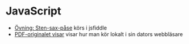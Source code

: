 # JavaScript

* [Övning: Sten-sax-påse](sten-sax-påse.md) körs i jsfiddle
* [PDF-originalet visar](StenSaxPåse-CoderDojo.pdf) visar hur man kör lokalt i sin dators webbläsare
